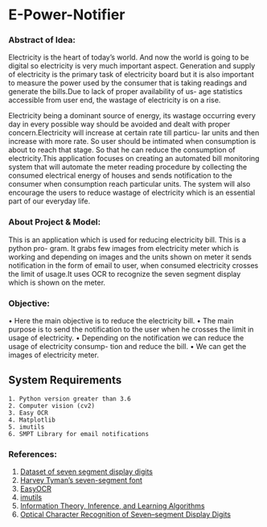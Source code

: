 # E-Power-Notifier

### Abstract of Idea:

Electricity is the heart of today’s world. And now the world is going to be digital so electricity is very much important aspect. Generation and supply of electricity is the primary task of electricity board but it is also important to measure the power used by the consumer that is taking readings and generate the bills.Due to lack of proper availability of us- age statistics accessible from user end, the wastage of electricity is on a rise.


Electricity being a dominant source of energy, its wastage occurring every day in every possible way should be avoided and dealt with proper concern.Electricity will increase at certain rate till particu- lar units and then increase with more rate. So user should be intimated when consumption is about to reach that stage. So that he can reduce the consumption of electricity.This application focuses on creating an automated bill monitoring system that will automate the meter reading procedure by collecting the consumed electrical energy of houses and sends notification to the consumer when consumption reach particular units. The system will also encourage the users to reduce wastage of electricity which is an essential part of our everyday life.

### About Project & Model:

This is an application which is used for reducing electricity bill. This is a python pro- gram. It grabs few images from electricity meter which is working and depending on images and the units shown on meter it sends notification in the form of email to user, when consumed electricity crosses the limit of usage.It uses OCR to recognize the seven segment display which is shown on the meter.

### Objective:

• Here the main objective is to reduce the electricity bill.
• The main purpose is to send the notification to the user when he crosses the limit
in usage of electricity.
• Depending on the notification we can reduce the usage of electricity consump-
tion and reduce the bill.
• We can get the images of electricity meter.

## System Requirements

```
1. Python version greater than 3.6
2. Computer vision (cv2)
3. Easy OCR
4. Matplotlib
5. imutils
6. SMPT Library for email notifications
```

### References:

1. [Dataset of seven segment display digits](http://morgoth.zemris.fer.hr/neuraldigits)
2. [Harvey Tyman’s seven-segment font](http://www.twyman.org.uk/Fonts/)
3. [EasyOCR](https://github.com/JaidedAI/EasyOCR)
4. [imutils](https://libraries.io/pypi/imutils)
5. [Information Theory, Inference, and Learning Algorithms](https://inst.eecs.berkeley.edu//~ee121/sp08/handouts/it.pdf)
6. [Optical Character Recognition of Seven–segment Display Digits ](https://www.researchgate.net/profile/Goran-Molnar/publication/267399974_Optical_Character_Recognition_of_Seven-segment_Display_Digits_Using_Neural_Networks/links/54d084f40cf298d65666fa95/Optical-Character-Recognition-of-Seven-segment-Display-Digits-Using-Neural-Networks.pdf)
